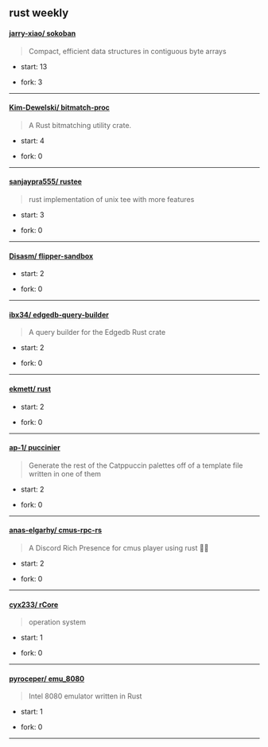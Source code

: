 ## rust weekly

#### [jarry-xiao/ sokoban](https://github.com/jarry-xiao/sokoban)
>  Compact, efficient data structures in contiguous byte arrays
+ start: 13
+ fork: 3
---
#### [Kim-Dewelski/ bitmatch-proc](https://github.com/Kim-Dewelski/bitmatch-proc)
>  A Rust bitmatching utility crate.
+ start: 4
+ fork: 0
---
#### [sanjaypra555/ rustee](https://github.com/sanjaypra555/rustee)
>  rust implementation of unix tee with more features
+ start: 3
+ fork: 0
---
#### [Disasm/ flipper-sandbox](https://github.com/Disasm/flipper-sandbox)
>  
+ start: 2
+ fork: 0
---
#### [ibx34/ edgedb-query-builder](https://github.com/ibx34/edgedb-query-builder)
>  A query builder for the Edgedb Rust crate
+ start: 2
+ fork: 0
---
#### [ekmett/ rust](https://github.com/ekmett/rust)
>  
+ start: 2
+ fork: 0
---
#### [ap-1/ puccinier](https://github.com/ap-1/puccinier)
>  Generate the rest of the Catppuccin palettes off of a template file written in one of them
+ start: 2
+ fork: 0
---
#### [anas-elgarhy/ cmus-rpc-rs](https://github.com/anas-elgarhy/cmus-rpc-rs)
>  A Discord Rich Presence for cmus player using rust 🦀💙
+ start: 2
+ fork: 0
---
#### [cyx233/ rCore](https://github.com/cyx233/rCore)
>  operation system
+ start: 1
+ fork: 0
---
#### [pyroceper/ emu_8080](https://github.com/pyroceper/emu_8080)
>  Intel 8080 emulator written in Rust
+ start: 1
+ fork: 0
---